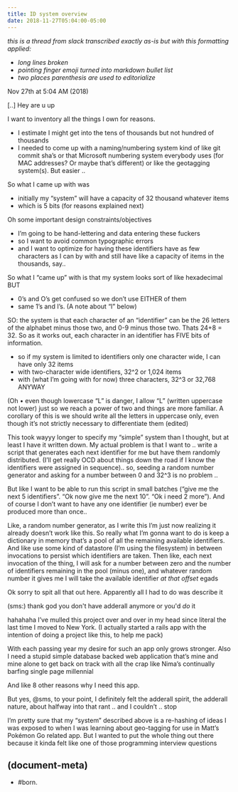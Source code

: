 ```yaml
---
title: ID system overview
date: 2018-11-27T05:04:00-05:00
---
```


_this is a thread from slack transcribed exactly as-is but with
this formatting applied:_

  - _long lines broken_
  - _pointing finger emoji turned into markdown bullet list_
  - _two places parenthesis are used to editorialize_



Nov 27th at 5:04 AM (2018)

[..] Hey are u up


I want to inventory all the things I own for reasons.

 - I estimate I might get into the tens of thousands but not
   hundred of thousands
 - I needed to come up with a naming/numbering system kind of like git
   commit sha’s or that Microsoft numbering system everybody uses (for MAC
   addresses? Or maybe that’s different) or like the geotagging system(s).
   But easier ..


So what I came up with was

 - initially my “system” will have a capacity of 32 thousand whatever items
 - which is 5 bits (for reasons explained next)


Oh some important design constraints/objectives

 - I’m going to be hand-lettering and data entering these fuckers
 - so I want to avoid common typographic errors
 - and I want to optimize for having these identifiers have as few characters
   as I can by with and still have like a capacity of items in the thousands,
   say..


So what I “came up” with is that my system looks sort of like hexadecimal BUT

 - 0’s and O’s get confused so we don’t use EITHER of them
 - same 1’s and I’s. (A note about “l” below)

SO: the system is that each character of an “identifier” can be the 26 letters
of the alphabet minus those two, and 0-9 minus those two. Thats 24+8 = 32. So
as it works out, each character in an identifier has FIVE bits of information.

 - so if my system is limited to identifiers only one character wide,
   I can have only 32 items
 - with two-character wide identifiers, 32^2 or 1,024 items
 - with (what I’m going with for now) three characters, 32^3 or
   32,768    ANYWAY


(Oh • even though lowercase “L” is danger, I allow “L” (written uppercase
not lower) just so we reach a power of two and things are more familiar.
A corollary of this is we should write all the letters in uppercase only,
even though it’s not strictly necessary to differentiate them (edited)

This took wayyy longer to specify my “simple” system than I thought, but at
least I have it written down. My actual problem is that I want to .. write
a script that generates each next identifier for me but have them randomly
distributed. (I’ll get really OCD about things down the road if I know the
identifiers were assigned in sequence).. so, seeding a random number
generator and asking for a number between 0 and 32^3 is no problem ..


But like I want to be able to run this script in small batches (“give me
the next 5 identifiers”. “Ok now give me the next 10”. “Ok i need 2 more”).
And of course I don’t want to have any one identifier (ie number) ever be
produced more than once..


Like, a random number generator, as I write this I’m just now realizing it
already doesn’t work like this.  So really what I’m gonna want to do is keep
a dictionary in memory that’s a pool of all the remaining available
identifiers. And like use some kind of datastore (I’m using the filesystem)
in between invocations to persist which identifiers are taken. Then like,
each next invocation of the thing, I will ask for a number between zero and
the number of identifiers remaining in the pool (minus one), and whatever
random number it gives me I will take the available identifier
_at that offset_ egads


Ok sorry to spit all that out here. Apparently all I had to do was describe it


(sms:) thank god you don't have adderall anymore or you'd *do* it


hahahaha I’ve mulled this project over and over in my head since literal the
last time I moved to New York. (I actually started a rails app with the
intention of doing a project like this, to help me pack)


With each passing year my desire for such an app only grows stronger. Also I
need a stupid simple database backed web application that’s mine and mine
alone to get back on track with all the crap like Nima’s continually barfing
single page millennial


And like 8 other reasons why I need this app.


But yes, @sms, to your point, I definitely felt the adderall spirit, the
adderall nature, about halfway into that rant .. and I couldn’t .. stop


I’m pretty sure that my “system” described above is a re-hashing of ideas I
was exposed to when I was learning about geo-tagging for use in Matt’s
Pokémon Go related app. But I wanted to put the whole thing out there because
it kinda felt like one of those programming interview questions




## (document-meta)

  - #born.
